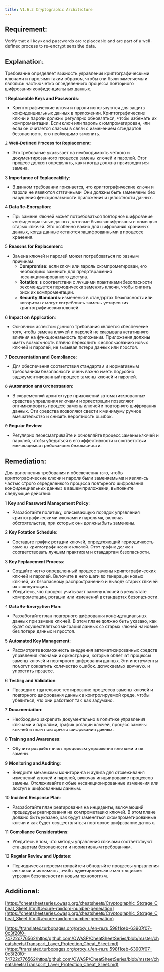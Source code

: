 ```yaml
---
title: V1.6.3 Cryptographic Architecture
---
```




## Requirement:

Verify that all keys and passwords are replaceable and are part of a well-defined process to re-encrypt sensitive data.

## Explanation:

Требование определяет важность управления криптографическими ключами и паролями таким образом, чтобы они были заменяемы и являлись частью четко определенного процесса повторного шифрования конфиденциальных данных.

1 
**Replaceable Keys and Passwords**:

  - Криптографические ключи и пароли используются для защиты конфиденциальных данных в приложении. Криптографические ключи и пароли должны регулярно обновляться, чтобы избежать их компроментации. Если ключ или пароль скомпрометирован, или если он считается слабым в связи с изменением стандартов безопасности, его необходимо заменить.

2
**Well-Defined Process for Replacement**:

  - Это требование указывает на необходимость четкого и документированного процесса замены ключей и паролей. Этот процесс должен определять, как и когда должна производиться замена.

3 
**Importance of Replaceability**:

  - В данном требовании признается, что криптографические ключи и пароли не являются статичными. Они должны быть заменяемы без нарушения функциональности приложения и целостности данных.

4 
**Data Re-Encryption**:

  - При замене ключей может потребоваться повторное шифрование конфиденциальных данных, которые были зашифрованы с помощью старых ключей. Это особенно важно для шифрования хранимых данных, когда данные остаются зашифрованными в процессе хранения.

5
**Reasons for Replacement**:

  - Замена ключей и паролей может потребоваться по разным причинам:
    - **Compromise**: если ключ или пароль скомпрометирован, его необходимо заменить для предотвращения несанкционированного доступа.
    - **Rotation**: в соответствии с лучшими практиками безопасности рекомендуется периодически заменять ключи, чтобы снизить риск их компроментации.
    - **Security Standards**: изменения в стандартах безопасности или алгоритмах могут потребовать замены устаревших криптографических ключей.

6
**Impact on Application**:

  - Основным аспектом данного требования является обеспечение того, чтобы замена ключей и паролей не оказывала негативного влияния на функциональность приложения. Приложения должны иметь возможность плавно переходить к использованию новых ключей и паролей, не вызывая потери данных или простоя.

7 
**Documentation and Compliance**:

  - Для обеспечения соответствия стандартам и нормативным требованиям безопасности очень важно иметь подробно задокументированный процесс замены ключей и паролей. 

8 
**Automation and Orchestration**:

  - В современной архитектуре приложений автоматизированные средства управления ключами и оркестрации позволяют оптимизировать процесс замены ключей и повторного шифрования данных. Эти средства позволяют свести к минимуму ручное вмешательство и снизить вероятность ошибок.

9 
**Regular Review**:

  - Регулярно пересматривайте и обновляйте процесс замены ключей и паролей, чтобы убедиться в его эффективности и соответствии меняющимся требованиям безопасности.


## Remediation:




Для выполнения требования и обеспечения того, чтобы криптографические ключи и пароли были заменяемыми и являлись частью строго определенного процесса повторного шифрования конфиденциальных данных в вашем приложении, выполните следующие действия:

1 
**Key and Password Management Policy**:

  - Разработайте политику, описывающую порядок управления криптографическими ключами и паролями, включая обстоятельства, при которых они должны быть заменены.

2 
**Key Rotation Schedule**:

  - Составьте график ротации ключей, определяющий периодичность замены криптографических ключей. Этот график должен соответствовать лучшим практикам и стандартам безопасности.

3 
**Key Replacement Process**:

  - Создайте четко определенный процесс замены криптографических ключей и паролей. Включите в него шаги по генерации новых ключей, их безопасному распространению и выводу старых ключей из эксплуатации.
  - Убедитесь, что процесс учитывает замену ключей в результате компрометации, ротации или изменений в стандартах безопасности.

4 
**Data Re-Encryption Plan**:

  - Разработайте план повторного шифрования конфиденциальных данных при замене ключей. В этом плане должно быть указано, как будет осуществляться миграция данных со старых ключей на новые без потери данных и простоя.
 
5
**Automated Key Management**:

  - Рассмотрите возможность внедрения автоматизированных средств управления ключами и оркестрации, которые облегчат процессы замены ключей и повторного шифрования данных. Эти инструменты помогут сократить количество ошибок, допускаемых вручную, и упростить процесс.

6 
**Testing and Validation**:

  - Проведите тщательное тестирование процессов замены ключей и повторного шифрования данных в контролируемой среде, чтобы убедиться, что они работают так, как задумано.

7 
**Documentation**:

  - Необходимо закрепить документально в политике управления ключами и паролями, график ротации ключей, процесс замены ключей и план повторного шифрования данных.

8
**Training and Awareness**:

  - Обучите разработчиков процессам управления ключами и их замены.

9 
**Monitoring and Auditing**:

  - Внедрите механизмы мониторинга и аудита для отслеживания изменений ключей и паролей, включая инициирование процессов замены. Отслеживайте любые несанкционированные изменения или доступ к шифрованным данным.

10
**Incident Response Plan**:

  - Разработайте план реагирования на инциденты, включающий процедуры реагирования на компрометацию ключей. В этом плане должно быть указано, как будут заменяться скомпрометированные ключи и как будет осуществляться повторное шифрование данных.

11
**Compliance Considerations**:

  - Убедитесь в том, что методы управления ключами соответствуют стандартам безопасности и нормативным требованиям.

12
**Regular Review and Updates**:

  - Периодически пересматривайте и обновляйте процессы управления ключами и их замены, чтобы адаптироваться к меняющимся угрозам безопасности и новым технологиям.


## Additional:

[https://cheatsheetseries.owasp.org/cheatsheets/Cryptographic_Storage_Cheat_Sheet.html#secure-random-number-generation](https://cheatsheetseries.owasp.org/cheatsheets/Cryptographic_Storage_Cheat_Sheet.html#secure-random-number-generation)

[https://translated.turbopages.org/proxy_u/en-ru.ru.598f1ceb-63907f07-0c3f20f0-74722d776562/https/github.com/OWASP/CheatSheetSeries/blob/master/cheatsheets/Transport_Layer_Protection_Cheat_Sheet.md](https://translated.turbopages.org/proxy_u/en-ru.ru.598f1ceb-63907f07-0c3f20f0-74722d776562/https/github.com/OWASP/CheatSheetSeries/blob/master/cheatsheets/Transport_Layer_Protection_Cheat_Sheet.md)







